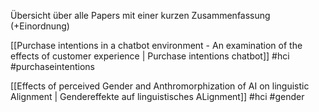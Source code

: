 Übersicht über alle Papers mit einer kurzen Zusammenfassung (+Einordnung)


 [[Purchase intentions in a chatbot environment - An examination of the effects of customer experience | Purchase intentions chatbot]] #hci #purchaseintentions

[[Effects of perceived Gender and Anthromorphization of AI on linguistic Alignment | Gendereffekte auf linguistisches ALignment]] #hci #gender


